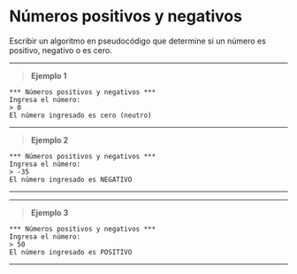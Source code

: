 ﻿# Números positivos y negativos

Escribir un algoritmo en pseudocódigo que determine si un número es positivo, negativo o es cero.

---

> **Ejemplo 1**

```
*** Números positivos y negativos ***
Ingresa el número:
> 0
El número ingresado es cero (neutro)
```

---

> **Ejemplo 2**

```
*** Números positivos y negativos ***
Ingresa el número:
> -35
El número ingresado es NEGATIVO
```

---

---

> **Ejemplo 3**

```
*** Números positivos y negativos ***
Ingresa el número:
> 50
El número ingresado es POSITIVO
```

---
